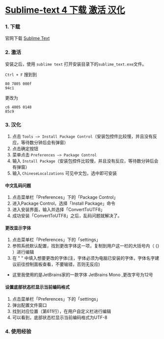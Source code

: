 # [Sublime-text 4 下载 激活 汉化](https://zhuanlan.zhihu.com/p/555331036)

### 1. 下载

官网下载 [Sublime Text](https://www.sublimetext.com/)


### 2. 激活

安装之后，使用 `sublime text` 打开安装目录下的`sublime_text.exe`文件。

`Ctrl + F` 搜到到

```
80 7805 000f
94c1
```

更改为

```
c6 4005 0148
85c9
```

### 3. 汉化


1. 点击 `Tools —> Install Package Control`（安装包控件比较慢，并且没有反应，等待数分钟后会有弹窗）
2. 点击确定按钮
3. 菜单点击 `Preferences –> Package Control`
4. 输入 `Install Package`（安装包控件比较慢，并且没有反应，等待数分钟后会有弹窗）
5. 输入 `ChineseLocalzations` 可见中文包，选中即可安装

#### 中文乱码问题

1. 点击菜单栏「Preferences」下的「Package Control」
2. 进入Package Control，选择「Install Package」命令
3. 进入安装界面，输入并选择「ConvertToUTF8」
4. 成功安装「ConvertToUTF8」之后，乱码问题就解决了。

#### 更改显示字体

1. 点击菜单栏「Preferences」下的「settings」
2. 参照系统默认配置，找到更改字体这一项，复制到用户这一栏的大括号内（ {} ）进行编辑
3. 在 " " 中填入想要更改的字体(注，字体必须为电脑已安装的字体，字体名字建议前往控制面板查看，不要输错，否则无反应)
- 这里我使用的是JetBrains家的一款字体 JetBrains Mono ,更改字号为12号

#### 设置底部状态栏显示当前编码格式

1. 点击菜单栏「Preferences」下的「settings」
2. 弹出配置文件窗口
3. 找到对应位置（第611行），在用户自定义栏进行编辑
4. 可以看到，底部状态栏显示当前编码格式为UTF-8

### 4. 使用经验

